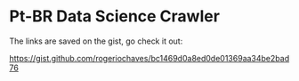 # Pt-BR Data Science Crawler

The links are saved on the gist, go check it out:

https://gist.github.com/rogeriochaves/bc1469d0a8ed0de01369aa34be2bad76